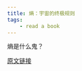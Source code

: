 ```yaml
---
title: 熵：宇宙的终极规则
tags:
    - read a book
---
```




熵是什么鬼？


[原文链接](http://www.ruanyifeng.com/blog/2017/04/entropy.html "原文链接")